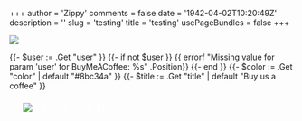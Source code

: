 +++
author = 'Zippy'
comments = false
date = '1942-04-02T10:20:49Z'
description = ''
slug = 'testing'
title = 'testing'
usePageBundles = false
+++



![](/images/nick.png#right) 





{{- $user := .Get "user" }}
{{- if not $user }}
{{ errorf "Missing value for param 'user' for BuyMeACoffee: %s" .Position}}
{{- end }}
{{- $color := .Get "color" | default "#8bc34a" }}
{{- $title := .Get "title" | default "Buy us a coffee" }}

<style>
.bmc-button {
  background-color: {{ $color }};
  color: #fff;
  display: inline-flex;
  padding: 0.5rem 1.5rem;
  text-transform: uppercase;
  border: 1px solid {{ $color }};
  border-radius: 1.5rem;
  font-size: 0.9rem;
  align-items: center;
  user-select: none;
  cursor: pointer;
}

.bmc-button:hover {
  opacity: 0.85;
}

</style>

<!-- Include the Featherlight library -->
<link href="https://cdn.jsdelivr.net/npm/featherlight/featherlight.min.css" rel="stylesheet">
<script src="https://cdn.jsdelivr.net/npm/jquery"></script>
<script src="https://cdn.jsdelivr.net/npm/featherlight/featherlight.min.js"></script>

<span>
  <a class="bmc-button" data-featherlight="#bmc-modal">
    <img src="https://cdn.buymeacoffee.com/buttons/bmc-new-btn-logo.svg" alt="{{ $title }}">
    <span style="margin-left: 15px;">{{ $title }}</span>
  </a>
</span>

<!-- Add the modal content -->
<div id="bmc-modal" style="display: none;">
  <!-- Add your Buy Me a Coffee content here -->
  <h2>Support us by buying a coffee!</h2>
  <p>Your content goes here...</p>
  <p>More information about how to support us...</p>
  <p>Thank you!</p>
</div>

<script>
$(document).ready(function() {
  $('.bmc-button').featherlightGallery({
    targetAttr: 'href',
    openSpeed: 300,
    closeSpeed: 300,
    beforeOpen: function(event) {
      $('body').css('overflow', 'hidden');
    },
    afterClose: function(event) {
      $('body').css('overflow', 'auto');
    }
  });
});
</script>
